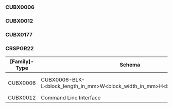 ### CUBX0006

### CUBX0012

### CUBX0177

### CRSPGR22





| [Family]-Type             | Schema                                  | Example |
| --------------------- | ------------------------------------ | --------- |
| CUBX0006              | CUBX0006-BLK-L<block_length_in_mm>W<block_width_in_mm>H<block_height_in_mm> | CUBX0006-BLK-L34W765H877 |
| CUBX0012              | Command Line Interface               | <> |
